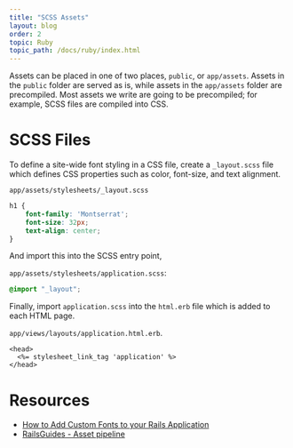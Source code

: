```yaml
---
title: "SCSS Assets"
layout: blog
order: 2
topic: Ruby
topic_path: /docs/ruby/index.html
---
```

Assets can be placed in one of two places, `public`, or `app/assets`. Assets in the `public` folder are served as is, while assets in the `app/assets` folder are precompiled. Most assets we write are going to be precompiled; for example, SCSS files are compiled into CSS.

# SCSS Files
To define a site-wide font styling in a CSS file, create a `_layout.scss` file which defines CSS properties such as color, font-size, and text alignment. 

`app/assets/stylesheets/_layout.scss`
```css
h1 {
    font-family: 'Montserrat';
    font-size: 32px;
    text-align: center;
}
```
And import this into the SCSS entry point,

`app/assets/stylesheets/application.scss`:
```css
@import "_layout";
```
Finally, import `application.scss` into the `html.erb` file which is added to each HTML page.

`app/views/layouts/application.html.erb`.
```
<head>
  <%= stylesheet_link_tag 'application' %>
</head>
```

# Resources
* [How to Add Custom Fonts to your Rails Application](https://medium.com/@alexis.teh/how-to-add-custom-fonts-to-your-rails-application-992b197c7baa)
*  [RailsGuides - Asset pipeline](https://guides.rubyonrails.org/asset_pipeline.html#how-to-use-the-asset-pipeline)